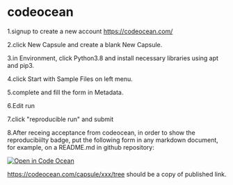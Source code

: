 # codeocean

1.signup to create a new account
  https://codeocean.com/
  
2.click New Capsule and create a blank New Capsule.

3.in Environment, click Python3.8 and install necessary libraries using apt and pip3.

4.click Start with Sample Files on left menu.

5.complete and fill the form in Metadata.

6.Edit run

7.click "reproducible run" and submit

8.After receing acceptance from codeocean, in order to show the reproducibiilty badge, 
put the following form in any markdown document, for example, on a README.md in github repository:

[![Open in Code Ocean](https://codeocean.com/codeocean-assets/badge/open-in-code-ocean.svg)](https://codeocean.com/capsule/xxx/tree)

https://codeocean.com/capsule/xxx/tree should be a copy of published link.
